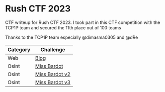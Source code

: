 # Rush CTF 2023
CTF writeup for Rush CTF 2023. I took part in this CTF competition with the TCP1P team and secured the 11th place out of 100 teams

Thanks to the TCP1P team especially @dimasma0305 and @dRe

| Category | Challenge |
| --- | --- |
| Web | [Blog](/2023/Rush%20CTF%202023/Blog/)
| Osint | [Miss Bardot](/2023/Rush%20CTF%202023/Miss%20Bardot/)
| Osint | [Miss Bardot v2](/2023/Rush%20CTF%202023/Miss%20Bardot%20v2/)
| Osint | [Miss Bardot v3](/2023/Rush%20CTF%202023/Miss%20Bardot%20v3/)